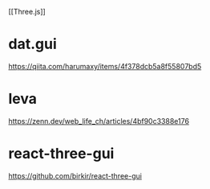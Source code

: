 [[Three.js]]
# dat.gui
https://qiita.com/harumaxy/items/4f378dcb5a8f55807bd5

# leva
https://zenn.dev/web_life_ch/articles/4bf90c3388e176

# react-three-gui
https://github.com/birkir/react-three-gui
